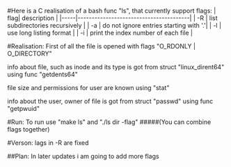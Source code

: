 #Here is a C realisation of a bash func "ls", that currently support flags:
| flag| description                            |
|-----|----------------------------------------|
|  -R | list subdirectories recursively        |
|  -a | do not ignore entries starting with '.'|
|  -l | use long listing format                |
|  -i | print the index number of each file    |
 
 #Realisation:
 First of all the file is opened with flags "O_RDONLY | O_DIRECTORY"
 
 info about file, such as inode and its type is got from struct "linux_dirent64" using func "getdents64"
 
 file size and permissions for user are known using "stat"
 
 info about the user, owner of file is got from struct "passwd" using func "getpwuid"
 
 #Run:
 To run use "make ls" and "./ls dir -flag" 
 #####(You can combine flags together)


#Verson:
  lags in -R are fixed
  
##Plan:
In later updates i am going to add more flags

